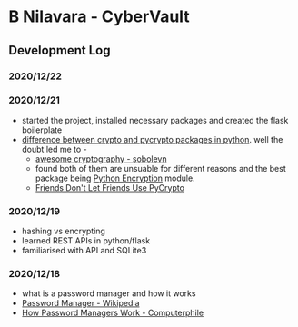 # B Nilavara - CyberVault

## Development Log

### 2020/12/22

### 2020/12/21
* started the project, installed necessary packages and created the flask boilerplate
* [difference between crypto and pycrypto packages in python](https://stackoverflow.com/questions/65396901/what-is-the-difference-between-pycrypto-and-crypto-packages-in-python). well the doubt led me to -
  * [awesome cryptography - sobolevn](https://github.com/sobolevn/awesome-cryptography#python)
  * found both of them are unsuable for different reasons and the best package being [Python Encryption](https://pypi.org/project/cryptography/) module.
  * [Friends Don't Let Friends Use PyCrypto](https://theartofmachinery.com/2017/02/02/dont_use_pycrypto.html)

### 2020/12/19
* hashing vs encrypting
* learned REST APIs in python/flask
* familiarised with API and SQLite3

### 2020/12/18
* what is a password manager and how it works
* [Password Manager - Wikipedia](https://en.wikipedia.org/wiki/Password_manager)
* [How Password Managers Work - Computerphile](https://www.youtube.com/watch?v=w68BBPDAWr8)

